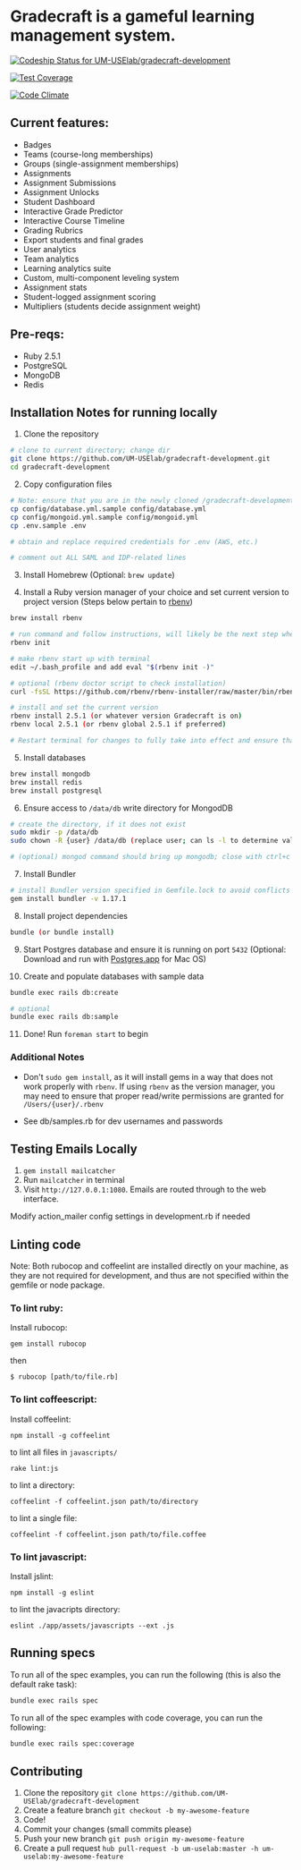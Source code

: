 # Gradecraft is a gameful learning management system.

[ ![Codeship Status for UM-USElab/gradecraft-development](https://codeship.com/projects/a7421010-4e8b-0133-aacd-4e8e1c03c7f2/status?branch=master)](https://codeship.com/projects/106957)

[![Test Coverage](https://codeclimate.com/github/UM-USElab/gradecraft-development/badges/coverage.svg)](https://codeclimate.com/github/UM-USElab/gradecraft-development/coverage)

[![Code Climate](https://codeclimate.com/github/UM-USElab/gradecraft-development/badges/gpa.svg)](https://codeclimate.com/github/UM-USElab/gradecraft-development)

## Current features:
* Badges
* Teams (course-long memberships)
* Groups (single-assignment memberships)
* Assignments
* Assignment Submissions
* Assignment Unlocks
* Student Dashboard
* Interactive Grade Predictor
* Interactive Course Timeline
* Grading Rubrics
* Export students and final grades
* User analytics
* Team analytics
* Learning analytics suite
* Custom, multi-component leveling system
* Assignment stats
* Student-logged assignment scoring
* Multipliers (students decide assignment weight)

## Pre-reqs:
* Ruby 2.5.1
* PostgreSQL
* MongoDB
* Redis

## Installation Notes for running locally

1. Clone the repository

```sh
# clone to current directory; change dir
git clone https://github.com/UM-USElab/gradecraft-development.git
cd gradecraft-development
```

2. Copy configuration files
```sh
# Note: ensure that you are in the newly cloned /gradecraft-development dir
cp config/database.yml.sample config/database.yml
cp config/mongoid.yml.sample config/mongoid.yml
cp .env.sample .env

# obtain and replace required credentials for .env (AWS, etc.)

# comment out ALL SAML and IDP-related lines
```

3. Install Homebrew (Optional: `brew update`)

4. Install a Ruby version manager of your choice and set current version to project version (Steps below pertain to [rbenv](https://github.com/rbenv/rbenv))

```sh
brew install rbenv

# run command and follow instructions, will likely be the next step where you edit ~/.bash_profile
rbenv init

# make rbenv start up with terminal
edit ~/.bash_profile and add eval "$(rbenv init -)"

# optional (rbenv doctor script to check installation)
curl -fsSL https://github.com/rbenv/rbenv-installer/raw/master/bin/rbenv-doctor | bash

# install and set the current version
rbenv install 2.5.1 (or whatever version Gradecraft is on)
rbenv local 2.5.1 (or rbenv global 2.5.1 if preferred)

# Restart terminal for changes to fully take into effect and ensure that the command rbenv works
```

5. Install databases

```sh
brew install mongodb
brew install redis
brew install postgresql
```

6. Ensure access to `/data/db` write directory for MongodDB
```sh
# create the directory, if it does not exist
sudo mkdir -p /data/db
sudo chown -R {user} /data/db (replace user; can ls -l to determine value)

# (optional) mongod command should bring up mongodb; close with ctrl+c before proceeding to step 5
```

7. Install Bundler
```sh
# install Bundler version specified in Gemfile.lock to avoid conflicts
gem install bundler -v 1.17.1
```

8. Install project dependencies
```sh
bundle (or bundle install)
```

9. Start Postgres database and ensure it is running on port `5432` (Optional: Download and run with [Postgres.app](https://postgresapp.com/) for Mac OS)

10. Create and populate databases with sample data

```sh
bundle exec rails db:create

# optional
bundle exec rails db:sample
```

11. Done! Run `foreman start` to begin

### Additional Notes

* Don't `sudo gem install`, as it will install gems in a way that does not work properly with `rbenv`. If using `rbenv` as the version manager, you may need to ensure that proper read/write permissions are granted for `/Users/{user}/.rbenv`

* See db/samples.rb for dev usernames and passwords

## Testing Emails Locally

1. `gem install mailcatcher`
2. Run `mailcatcher` in terminal
3. Visit `http://127.0.0.1:1080`. Emails are routed through to the web interface.

Modify action_mailer config settings in development.rb if needed

## Linting code

Note: Both rubocop and coffeelint are installed directly on your machine, as they are
not required for development, and thus are not specified within the gemfile or node package.

### To lint ruby:

Install rubocop:

`gem install rubocop`

then

`$ rubocop [path/to/file.rb]`

### To lint coffeescript:

Install coffeelint:

`npm install -g coffeelint`

to lint all files in `javascripts/`

`rake lint:js`

to lint a directory:

`coffeelint -f coffeelint.json path/to/directory`

to lint a single file:

`coffeelint -f coffeelint.json path/to/file.coffee`

### To lint javascript:

Install jslint:

`npm install -g eslint`

to lint the javacripts directory:

`eslint ./app/assets/javascripts --ext .js`

## Running specs

To run all of the spec examples, you can run the following (this is also the default rake task):

```sh
bundle exec rails spec
```

To run all of the spec examples with code coverage, you can run the following:

```sh
bundle exec rails spec:coverage
```

## Contributing

1. Clone the repository `git clone https://github.com/UM-USElab/gradecraft-development`
1. Create a feature branch `git checkout -b my-awesome-feature`
1. Code!
1. Commit your changes (small commits please)
1. Push your new branch `git push origin my-awesome-feature`
1. Create a pull request `hub pull-request -b um-uselab:master -h um-uselab:my-awesome-feature`
